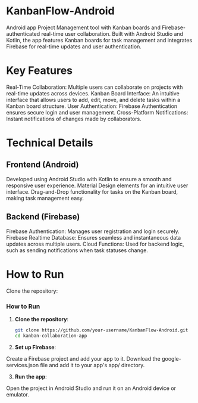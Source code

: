 # KanbanFlow-Android
Android app Project Management tool with Kanban boards and Firebase-authenticated real-time user collaboration. Built with Android Studio and Kotlin, the app features Kanban boards for task management and integrates Firebase for real-time updates and user authentication.

# Key Features
Real-Time Collaboration: Multiple users can collaborate on projects with real-time updates across devices.
Kanban Board Interface: An intuitive interface that allows users to add, edit, move, and delete tasks within a Kanban board structure.
User Authentication: Firebase Authentication ensures secure login and user management.
Cross-Platform Notifications: Instant notifications of changes made by collaborators.

# Technical Details
## Frontend (Android)

Developed using Android Studio with Kotlin to ensure a smooth and responsive user experience.
Material Design elements for an intuitive user interface.
Drag-and-Drop functionality for tasks on the Kanban board, making task management easy.
## Backend (Firebase)

Firebase Authentication: Manages user registration and login securely.
Firebase Realtime Database: Ensures seamless and instantaneous data updates across multiple users.
Cloud Functions: Used for backend logic, such as sending notifications when task statuses change.

# How to Run
Clone the repository:
### How to Run
1. **Clone the repository**:
   ```bash
   git clone https://github.com/your-username/KanbanFlow-Android.git
   cd kanban-collaboration-app

2. **Set up Firebase**:

Create a Firebase project and add your app to it.
Download the google-services.json file and add it to your app's app/ directory.

3. **Run the app**:

Open the project in Android Studio and run it on an Android device or emulator.
